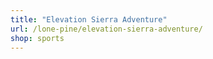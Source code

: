```yaml
---
title: "Elevation Sierra Adventure"
url: /lone-pine/elevation-sierra-adventure/
shop: sports
---
```

